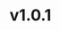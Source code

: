 ---
layout: "page"
title: "v1.0.1"
parent: "API - Reference"
has_toc: false
has_children: false
nav_order: 0
---